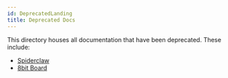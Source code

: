 ```yaml
---
id: DeprecatedLanding
title: Deprecated Docs
---
```


This directory houses all documentation that have been deprecated. These include:
- [Spiderclaw](09Deprecated/02-Spiderclaw.md)
- [8bit Board](09Deprecated/03-8bitBoard.md)

